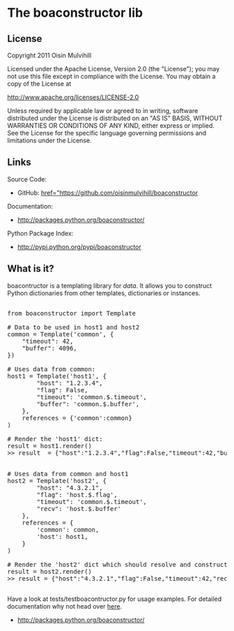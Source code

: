 The boaconstructor lib
======================

License
-------

Copyright 2011 Oisin Mulvihill

Licensed under the Apache License, Version 2.0 (the "License");
you may not use this file except in compliance with the License.
You may obtain a copy of the License at

   http://www.apache.org/licenses/LICENSE-2.0

Unless required by applicable law or agreed to in writing, software
distributed under the License is distributed on an "AS IS" BASIS,
WITHOUT WARRANTIES OR CONDITIONS OF ANY KIND, either express or implied.
See the License for the specific language governing permissions and
limitations under the License.

Links
-----

Source Code:

  * GitHub: <a href="https://github.com/oisinmulvihill/boaconstructor">href="https://github.com/oisinmulvihill/boaconstructor</a>

Documentation:
 
  * <a href="http://packages.python.org/boaconstructor">http://packages.python.org/boaconstructor/</a>

Python Package Index:
 
  * <a href="http://pypi.python.org/pypi/boaconstructor">http://pypi.python.org/pypi/boaconstructor</a>


What is it?
-----------

boacontructor is a templating library for *data*. It allows you to construct
Python dictionaries from other templates, dictionaries or instances.

<pre>

from boaconstructor import Template

# Data to be used in host1 and host2
common = Template('common', {
    "timeout": 42,
    "buffer": 4096,
})

# Uses data from common:
host1 = Template('host1', {
        "host": "1.2.3.4",
        "flag": False,
        "timeout": 'common.$.timeout',
        "buffer": 'common.$.buffer',
    },
    references = {'common':common}
)

# Render the 'host1' dict:
result = host1.render()
>> result  = {"host":"1.2.3.4","flag":False,"timeout":42,"buffer":4096}


# Uses data from common and host1
host2 = Template('host2', {
        "host": "4.3.2.1",
        "flag": 'host.$.flag',
        "timeout": 'common.$.timeout',
        "recv": 'host.$.buffer'
    },
    references = {
        'common': common,
        'host': host1,
    }
)

# Render the 'host2' dict which should resolve and construct result:
result = host2.render()
>> result = {"host":"4.3.2.1","flag":False,"timeout":42,"recv":4096}

</pre>

Have a look at tests/testboacontructor.py for usage examples. For detailed
documentation why not head over <a href="http://packages.python.org/boaconstructor">here</a>.

 * <a href="http://packages.python.org/boaconstructor">http://packages.python.org/boaconstructor/</a>
